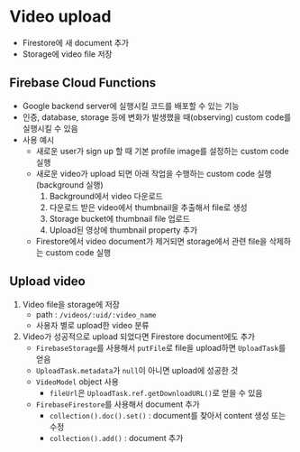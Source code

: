 # Video upload

- Firestore에 새 document 추가
- Storage에 video file 저장

## Firebase Cloud Functions

- Google backend server에 실행시킬 코드를 배포할 수 있는 기능
- 인증, database, storage 등에 변화가 발생했을 때(observing) custom code를 실행시킬 수 있음
- 사용 예시
  - 새로운 user가 sign up 할 때 기본 profile image를 설정하는 custom code 실행
  - 새로운 video가 upload 되면 아래 작업을 수행하는 custom code 실행 (background 실행)
    1. Background에서 video 다운로드
    2. 다운로드 받은 video에서 thumbnail을 추출해서 file로 생성
    3. Storage bucket에 thumbnail file 업로드
    4. Upload된 영상에 thumbnail property 추가
  - Firestore에서 video document가 제거되면 storage에서 관련 file을 삭제하는 custom code 실행

## Upload video

1. Video file을 storage에 저장
   - path : `/videos/:uid/:video_name`
   - 사용자 별로 upload한 video 분류
2. Video가 성공적으로 upload 되었다면 Firestore document에도 추가
   - `FirebaseStorage`를 사용해서 `putFile`로 file을 upload하면 `UploadTask`를 얻음
   - `UploadTask.metadata`가 `null`이 아니면 upload에 성공한 것
   - `VideoModel` object 사용
     - `fileUrl`은 `UploadTask.ref.getDownloadURL()`로 얻을 수 있음
   - `FirebaseFirestore`를 사용해서 document 추가
     - `collection().doc().set()` : document를 찾아서 content 생성 또는 수정
     - `collection().add()` : document 추가
